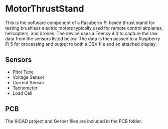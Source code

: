 # MotorThrustStand
This is the software component of a Raspberry Pi based thrust stand for testing brushless electric motors typically used for remote control airplanes, helicopters, and drones. The device uses a Teensy 4.0 to capture the raw data from the sensors listed below. The data is then passed to a Raspberry Pi 5 for processing and output to both a CSV file and an attached display. 

## Sensors
- Pitot Tube
- Voltage Sensor
- Current Sensor
- Tachometer
- Load Cell


## PCB
The KiCAD project and Gerber files are included in the PCB folder.